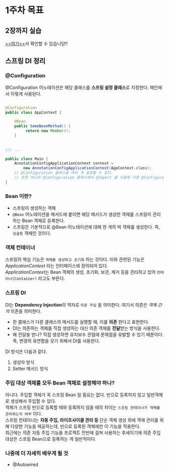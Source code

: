 # 1주차 목표

## 2장까지 실습 <br>
[>>여기<<](https://github.com/RinSabbit/spring-starter-study)서 확인할 수 있습니당!!

## 스프링 DI 정리

### @Configuration

@Configuration 어노테이션은 해당 클래스를 **스프링 설정 클래스**로 지정한다. 메인에서 이렇게 사용된다.

```java

@Configuration
public class AppContext {

    @Bean
    public SomeBeanMethod() {
         return new Member();
    }
    
    
/// ...

public class Main {
    AnnotationConfigApplicationContext context =
        new AnnotationConfigApplicationContext(AppContext.class);
    // @Configuration 클래스를 여러 개 설정할 수 있다.
    // 또한 하나의 @Configuration 클래스에서 @Import 를 사용해 다른 @Configuration 클래스를 같이 사용할 수 있다.
}

```

### Bean 이란?

- 스프링이 생성하는 객체
- `@Bean` 어노테이션을 메서드에 붙이면 해당 메서드가 생성한 객체를 스프링이 관리하는 Bean 객체로 등록한다.
- 스프링은 기본적으로 @Bean 어노테이션에 대해 한 개의 빅 객체를 생성한다. 즉, `싱글톤` 객체인 것이다.


### 객체 컨테이너

스프링의 핵심 기능은 `객체를 생성하고 초기화` 하는 것이다. 이와 관련된 기능은 *ApplicationContext* 라는 인터페이스에 정의되어 있다. <br>
*ApplicationContext*는 Bean 객체의 생성, 초기화, 보관, 제거 등을 관리하고 있어 `컨테이너(Container)` 라고도 부른다.


### 스프링 DI

DI는 **Dependency Injection**의 약자로 `의존 주입` 을 의미한다. 여기서 의존은 *객체 간의* 의존을 의미한다.

- 한 클래스가 다른 클래스의 메서드를 실행할 때, 이를 **의존** 한다고 표현한다.
- DI는 의존하는 객체를 직접 생성하는 대신 의존 객체를 **전달**받는 방식을 사용한다.
- 왜 전달을 받나? 직접 생성하면 유지보수 관점에 문제점을 유발할 수 있기 때문이다. 즉, 변경의 유연함을 갖기 위해서 DI를 사용한다.


DI 방식은 다음과 같다.
1. 생성자 방식
2. Setter 메서드 방식

### 주입 대상 객체를 모두 Bean 객체로 설정해야 하나?

아니다. 주입할 객체가 꼭 스프링 Bean 일 필요는 없다. 빈으로 등록하지 않고 일반객체로 생성해서 주입할 수 있다. <br>
객체가 스프링 빈으로 등록할 때와 등록하지 않을 때의 차이는 `스프링 컨테이너가 객체를 관리하는지 여부` 이다. <br>
스프링 컨테이너는 **자동 주입, 라이프사이클 관리 등** 단순 객체 생성 외에 객체 관리를 위해 다양한 기능을 제공하는데, 빈으로 등록된 객체에만 이 기능을 적용한다. <br>
최근에는 의존 자동 주입 기능을 프로젝트 전반에 걸쳐 사용하는 추세이기에 의존 주입 대상은 스프링 Bean으로 등록하는 게 일반적이다.

### 나중에 더 자세히 배우게 될 것

- @Autowired 




